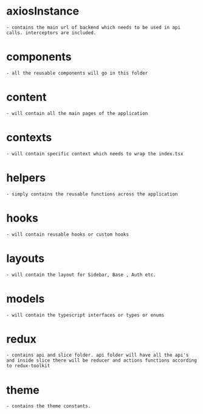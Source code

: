 # axiosInstance

    - contains the main url of backend which needs to be used in api calls. interceptors are included.

# components

    - all the reusable components will go in this folder

# content

    - will contain all the main pages of the application

# contexts

    - will contain specific context which needs to wrap the index.tsx

# helpers

    - simply contains the reusable functions across the application

# hooks

    - will contain reusable hooks or custom hooks

# layouts

    - will contain the layout for Sidebar, Base , Auth etc.

# models

    - will contain the typescript interfaces or types or enums

# redux

    - contains api and slice folder. api folder will have all the api's and inside slice there will be reducer and actions functions according to redux-toolkit

# theme

    - contains the theme constants.

